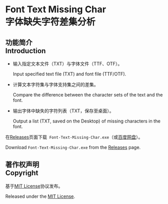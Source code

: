 # Font Text Missing Char<br>字体缺失字符差集分析

## 功能简介<br>Introduction

- 输入指定文本文件（TXT）与字体文件（TTF、OTF）。

  Input specified text file (TXT) and font file (TTF/OTF).

- 计算文本字符集与字体支持集之间的差集。

  Compare the difference between the character sets of the text and the font.

- 输出字体中缺失的字符列表（TXT，保存至桌面）。

  Output a list (TXT, saved on the Desktop) of missing characters in the font.

在[Releases](https://github.com/Fisher4124/Font-Text-Missing-Char/releases)页面下载` Font-Text-Missing-Char.exe`（或[百度网盘](https://pan.baidu.com/s/1Vcq8a1KP7nb8ddWgzD4QPQ)）。

Download `Font-Text-Missing-Char.exe` from the [Releases](https://github.com/Fisher4124/Font-Text-Missing-Char/releases) page.



## 著作权声明<br>Copyright

基于[MIT License](https://opensource.org/license/MIT)协议发布。

Released under the [MIT License](https://opensource.org/license/MIT).
